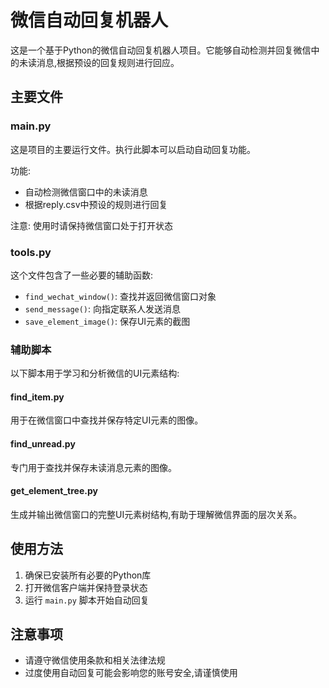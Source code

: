 # 微信自动回复机器人

这是一个基于Python的微信自动回复机器人项目。它能够自动检测并回复微信中的未读消息,根据预设的回复规则进行回应。

## 主要文件

### main.py

这是项目的主要运行文件。执行此脚本可以启动自动回复功能。

功能:
- 自动检测微信窗口中的未读消息
- 根据reply.csv中预设的规则进行回复

注意: 使用时请保持微信窗口处于打开状态

### tools.py

这个文件包含了一些必要的辅助函数:

- `find_wechat_window()`: 查找并返回微信窗口对象
- `send_message()`: 向指定联系人发送消息
- `save_element_image()`: 保存UI元素的截图

### 辅助脚本

以下脚本用于学习和分析微信的UI元素结构:

#### find_item.py

用于在微信窗口中查找并保存特定UI元素的图像。

#### find_unread.py

专门用于查找并保存未读消息元素的图像。

#### get_element_tree.py

生成并输出微信窗口的完整UI元素树结构,有助于理解微信界面的层次关系。

## 使用方法

1. 确保已安装所有必要的Python库
2. 打开微信客户端并保持登录状态
3. 运行 `main.py` 脚本开始自动回复

## 注意事项

- 请遵守微信使用条款和相关法律法规
- 过度使用自动回复可能会影响您的账号安全,请谨慎使用

